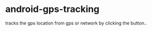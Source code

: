 android-gps-tracking
====================
tracks the gps location from gps or network by clicking the button..
